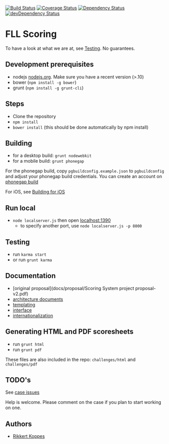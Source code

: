 [![Build Status](https://travis-ci.org/FirstLegoLeague/fllscoring.png?branch=master)](https://travis-ci.org/FirstLegoLeague/fllscoring)
[![Coverage Status](https://coveralls.io/repos/FirstLegoLeague/fllscoring/badge.png?branch=master)](https://coveralls.io/r/FirstLegoLeague/fllscoring?branch=master)
[![Dependency Status](https://david-dm.org/FirstLegoLeague/fllscoring.png)](https://david-dm.org/FirstLegoLeague/fllscoring)
[![devDependency Status](https://david-dm.org/FirstLegoLeague/fllscoring/dev-status.png)](https://david-dm.org/FirstLegoLeague/fllscoring#info=devDependencies)

FLL Scoring
=============

To have a look at what we are at, see [Testing](https://github.com/FirstLegoLeague/fllscoring/wiki/Testing). No guarantees.

Development prerequisites
---------------

- nodejs [nodejs.org](http://nodejs.org). Make sure you have a recent version (>.10)
- bower (`npm install -g bower`)
- grunt (`npm install -g grunt-cli`)

Steps
------

- Clone the repository
- `npm install`
- `bower install` (this should be done automatically by npm install)

Building
--------

- for a desktop build: `grunt nodewebkit`
- for a mobile build: `grunt phonegap`

For the phonegap build, copy `pgbuildconfig.example.json` to `pgbuildconfig` and adjust your phonegap build credentials. You can create an account on [phonegap build](http://build.phonegap.com/)

For iOS, see [Building for iOS](https://github.com/FirstLegoLeague/fllscoring/wiki/Building-for-iOS)

Run local
--------

- `node localserver.js` then open [localhost:1390](http://localhost:1390)
	- to specify another port, use `node localserver.js -p 8000`

Testing
-------

- run `karma start`
- or run `grunt karma`

Documentation
-------------

- [original proposal](docs/proposal/Scoring System project proposal-v2.pdf)
- [architecture documents](docs/architecture/readme.md)
- [templating](docs/templating/readme.md)
- [interface](docs/user_interface/readme.md)
- [internationalization](docs/i18n/readme.md)

Generating HTML and PDF scoresheets
-----------------------------

- run `grunt html`
- run `grunt pdf`

These files are also included in the repo: `challenges/html` and `challenges/pdf`

TODO's
--------

See [case issues](https://github.com/FirstLegoLeague/fllscoring/issues?direction=desc&labels=case&page=1&sort=updated&state=open)

Help is welcome. Please comment on the case if you plan to start working on one.

Authors
--------

- [Rikkert Koppes](mailto:rikkert@rikkertkoppes.com)
